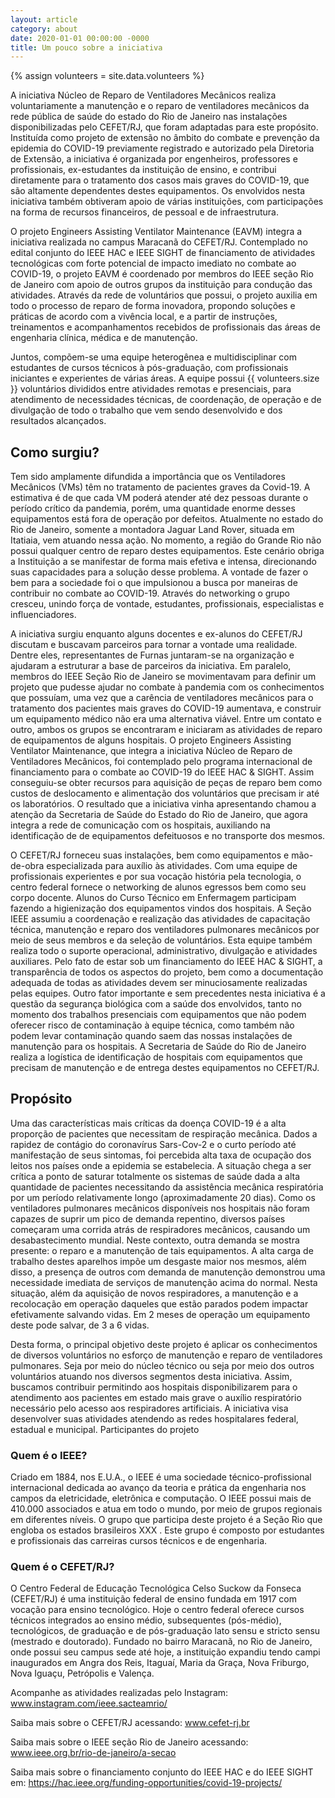```yaml
---
layout: article
category: about
date: 2020-01-01 00:00:00 -0000
title: Um pouco sobre a iniciativa
---
```


{% assign volunteers = site.data.volunteers %}


A iniciativa Núcleo de Reparo de Ventiladores Mecânicos realiza voluntariamente a manutenção e o reparo de ventiladores mecânicos da rede pública de saúde do estado do Rio de Janeiro nas instalações disponibilizadas pelo CEFET/RJ, que foram adaptadas para este propósito. Instituída como projeto de extensão no âmbito do combate e prevenção da epidemia do COVID-19 previamente registrado e autorizado pela Diretoria de Extensão, a iniciativa é organizada por engenheiros, professores e profissionais, ex-estudantes da instituição de ensino, e contribui diretamente para o tratamento dos casos mais graves do COVID-19, que são altamente dependentes destes equipamentos. Os envolvidos nesta iniciativa também obtiveram apoio de várias instituições, com participações na forma de recursos financeiros, de pessoal e de infraestrutura.

O projeto Engineers Assisting Ventilator Maintenance (EAVM) integra a iniciativa realizada no campus Maracanã do CEFET/RJ.  Contemplado no edital conjunto do IEEE HAC e IEEE SIGHT de financiamento de atividades tecnológicas com forte potencial de impacto imediato no combate ao COVID-19, o projeto EAVM é coordenado por membros do IEEE seção Rio de Janeiro com apoio de outros grupos da instituição para condução das atividades. Através da rede de voluntários que possui, o projeto auxilia em todo o processo de reparo de forma inovadora, propondo soluções e práticas de acordo com a vivência local, e a partir de instruções, treinamentos e acompanhamentos recebidos de profissionais das áreas de engenharia clínica, médica e de manutenção.

Juntos, compõem-se uma equipe heterogênea e multidisciplinar com estudantes de cursos técnicos à pós-graduação, com profissionais iniciantes e experientes de várias áreas. A equipe possui {{ volunteers.size }} voluntários divididos entre atividades remotas e presenciais, para atendimento de necessidades técnicas,  de coordenação, de operação e de divulgação de todo o trabalho que vem sendo desenvolvido e dos resultados alcançados.


## Como surgiu?

Tem sido amplamente difundida a importância que os Ventiladores Mecânicos (VMs) têm no tratamento de pacientes graves da Covid-19. A estimativa é de que cada VM poderá atender até dez pessoas durante o período crítico da pandemia, porém, uma quantidade enorme desses equipamentos está fora de operação por defeitos. Atualmente no estado do Rio de Janeiro, somente a montadora Jaguar Land Rover, situada em Itatiaia, vem atuando nessa ação. No momento, a região do Grande Rio não possui qualquer centro de reparo destes equipamentos. Este cenário obriga a Instituição a se manifestar de forma mais efetiva e intensa, direcionando suas capacidades para a solução desse problema.
A vontade de fazer o bem para a sociedade foi o que impulsionou a busca por maneiras de contribuir no combate ao COVID-19. Através do networking o grupo cresceu, unindo força de vontade, estudantes, profissionais, especialistas e influenciadores. 

A iniciativa surgiu enquanto alguns docentes e ex-alunos do CEFET/RJ discutam e buscavam parceiros para tornar a vontade uma realidade. Dentre eles, representantes de Furnas juntaram-se na organização e ajudaram a estruturar a base de parceiros da iniciativa. Em paralelo, membros do IEEE Seção Rio de Janeiro se movimentavam para definir um projeto que pudesse ajudar no combate à pandemia com os conhecimentos que possuíam, uma vez que a carência de ventiladores mecânicos para o tratamento dos pacientes mais graves do COVID-19 aumentava, e construir um equipamento médico não era uma alternativa viável. Entre um contato e outro, ambos os grupos se encontraram e iniciaram as atividades de reparo de equipamentos de alguns hospitais. O projeto Engineers Assisting Ventilator Maintenance, que integra a iniciativa Núcleo de Reparo de Ventiladores Mecânicos, foi contemplado pelo programa internacional de financiamento para o combate ao COVID-19 do IEEE HAC & SIGHT. Assim conseguiu-se obter  recursos para aquisição de peças de reparo bem como custos de deslocamento e alimentação dos voluntários que precisam ir até os laboratórios.
O resultado que a iniciativa vinha apresentando chamou a atenção da  Secretaria de Saúde do Estado do Rio de Janeiro, que agora integra a rede de comunicação com os hospitais, auxiliando na identificação de de equipamentos defeituosos e no transporte dos mesmos.

O CEFET/RJ forneceu suas instalações, bem como equipamentos e mão-de-obra especializada para auxílio às atividades. Com uma equipe de profissionais experientes e por sua vocação história pela tecnologia, o centro federal fornece o networking de alunos egressos bem como seu corpo docente. Alunos do Curso Técnico em Enfermagem participam fazendo a higienização dos equipamentos vindos dos hospitais.  A Seção IEEE assumiu a coordenação e realização das atividades de capacitação técnica, manutenção e reparo dos ventiladores pulmonares mecânicos por meio de seus membros e da seleção de voluntários. Esta equipe também realiza todo o suporte operacional, administrativo, divulgação e atividades auxiliares. Pelo fato de estar sob um financiamento do IEEE HAC & SIGHT, a transparência de todos os aspectos do projeto, bem como a documentação adequada de todas as atividades devem ser minuciosamente realizadas pelas equipes. Outro fator importante e sem precedentes nesta iniciativa é a questão da segurança biológica com a saúde dos envolvidos, tanto no momento dos trabalhos presenciais com equipamentos que não podem oferecer risco de contaminação à equipe técnica, como também não podem levar contaminação quando saem das nossas instalações de manutenção para os hospitais.  A Secretaria de Saúde do Rio de Janeiro realiza a logística de identificação de hospitais com equipamentos que precisam de manutenção e de entrega destes equipamentos no CEFET/RJ.




## Propósito

Uma das características mais críticas da doença COVID-19 é a alta proporção de pacientes que necessitam de respiração mecânica. Dados a rapidez de contágio do coronavírus Sars-Cov-2 e o curto período até manifestação de seus sintomas, foi percebida alta taxa de ocupação dos leitos nos países onde a epidemia se estabelecia. A situação chega a ser crítica a ponto de saturar totalmente os sistemas de saúde dada a alta quantidade de pacientes necessitando da assistência mecânica respiratória por um período relativamente longo (aproximadamente 20 dias). Como os ventiladores pulmonares mecânicos disponíveis nos hospitais não foram capazes de suprir um pico de demanda repentino, diversos países começaram uma corrida atrás de respiradores mecânicos, causando um desabastecimento mundial. Neste contexto, outra demanda se mostra presente: o reparo e a manutenção de tais equipamentos. A alta carga de trabalho destes aparelhos impõe um desgaste maior nos mesmos, além disso, a presença de outros com demanda de manutenção demonstrou uma necessidade imediata de serviços de manutenção acima do normal. Nesta situação, além da aquisição de novos respiradores, a manutenção e a recolocação em operação daqueles que estão parados podem impactar efetivamente salvando vidas. Em 2 meses de operação um equipamento deste pode salvar, de 3 a 6 vidas. 

Desta forma, o principal objetivo deste projeto é aplicar os conhecimentos de diversos voluntários no esforço de manutenção e reparo de ventiladores pulmonares. Seja por meio do núcleo técnico ou seja por meio dos outros voluntários atuando nos diversos segmentos desta iniciativa. Assim, buscamos contribuir permitindo aos hospitais disponibilizarem para o atendimento aos pacientes em estado mais grave o auxílio respiratório necessário pelo acesso aos respiradores artificiais. A iniciativa visa desenvolver suas atividades atendendo as redes hospitalares federal, estadual e municipal. 
Participantes do projeto

### Quem é o IEEE?
Criado em 1884, nos E.U.A., o IEEE é uma sociedade técnico-profissional internacional dedicada ao avanço da teoria e prática da engenharia nos campos da eletricidade, eletrônica e computação. O IEEE possui mais de 410.000 associados e atua em todo o mundo, por meio de grupos regionais em diferentes níveis. O grupo que participa deste projeto é a Seção Rio que engloba os estados brasileiros XXX . Este grupo é composto por estudantes e profissionais das carreiras cursos técnicos e de engenharia.

### Quem é o CEFET/RJ?

O Centro Federal de Educação Tecnológica Celso Suckow da Fonseca (CEFET/RJ) é uma instituição federal de ensino fundada em 1917 com vocação para ensino tecnológico. Hoje o centro federal oferece cursos técnicos integrados ao ensino médio, subsequentes (pós-médio), tecnológicos, de graduação e de pós-graduação lato sensu e stricto sensu (mestrado e doutorado). Fundado no bairro Maracanã, no Rio de Janeiro, onde possui seu campus sede até hoje, a instituição expandiu tendo campi inaugurados em Angra dos Reis, Itaguaí, Maria da Graça, Nova Friburgo, Nova Iguaçu, Petrópolis e Valença.



Acompanhe as atividades realizadas pelo Instagram: www.instagram.com/ieee.sacteamrio/

Saiba mais sobre o CEFET/RJ acessando: www.cefet-rj.br

Saiba mais sobre o IEEE seção Rio de Janeiro acessando: www.ieee.org.br/rio-de-janeiro/a-secao

Saiba mais sobre o financiamento conjunto do IEEE HAC e do IEEE SIGHT em: https://hac.ieee.org/funding-opportunities/covid-19-projects/



